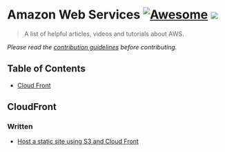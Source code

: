 # Amazon Web Services [![Awesome](https://cdn.rawgit.com/sindresorhus/awesome/d7305f38d29fed78fa85652e3a63e154dd8e8829/media/badge.svg)](https://github.com/sindresorhus/awesome) ![](https://img.shields.io/badge/igorgcustodio-aws-brightgreen)

> A list of helpful articles, videos and tutorials about AWS.

*Please read the [contribution guidelines](../readme.md/#guidelines) before contributing.*


## Table of Contents

- [Cloud Front](#cloudfront)

## CloudFront

### Written

- [Host a static site using S3 and Cloud Front](
https://www.davidbaumgold.com/tutorials/host-static-site-aws-s3-cloudfront/#register-a-domain)